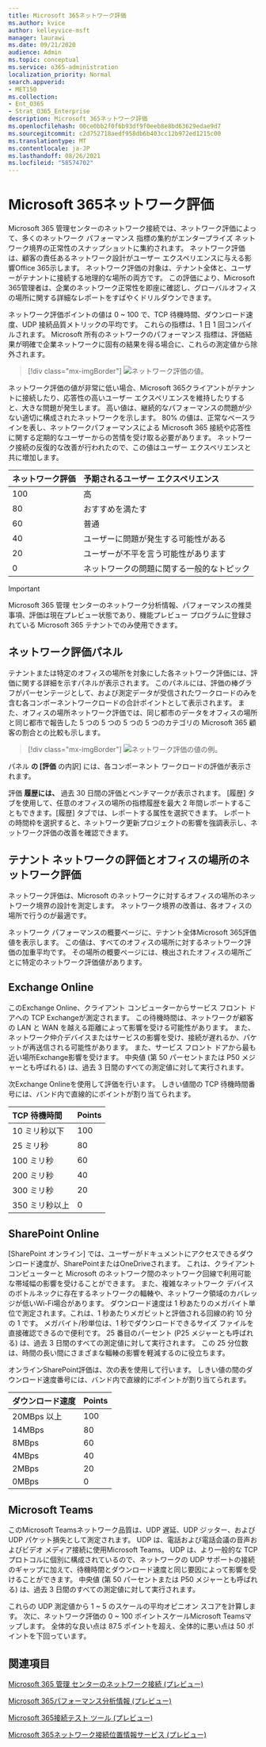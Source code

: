 ```yaml
---
title: Microsoft 365ネットワーク評価
ms.author: kvice
author: kelleyvice-msft
manager: laurawi
ms.date: 09/21/2020
audience: Admin
ms.topic: conceptual
ms.service: o365-administration
localization_priority: Normal
search.appverid:
- MET150
ms.collection:
- Ent_O365
- Strat_O365_Enterprise
description: Microsoft 365ネットワーク評価
ms.openlocfilehash: 00ce0bb2f0f6b93df9f0eeb8e8bd63629edae9d7
ms.sourcegitcommit: c2d752718aedf958db6b403cc12b972ed1215c00
ms.translationtype: MT
ms.contentlocale: ja-JP
ms.lasthandoff: 08/26/2021
ms.locfileid: "58574702"
---
```

# <a name="microsoft-365-network-assessment"></a>Microsoft 365ネットワーク評価

Microsoft 365 管理センターのネットワーク接続では、ネットワーク評価によって、多くのネットワーク パフォーマンス 指標の集約がエンタープライズ ネットワーク境界の正常性のスナップショットに集約されます。 ネットワーク評価は、顧客の責任あるネットワーク設計がユーザー エクスペリエンスに与える影響Office 365示します。 ネットワーク評価の対象は、テナント全体と、ユーザーがテナントに接続する地理的な場所の両方です。 この評価により、Microsoft 365管理者は、企業のネットワーク正常性を即座に確認し、グローバルオフィスの場所に関する詳細なレポートをすばやくドリルダウンできます。

ネットワーク評価ポイントの値は 0 ~ 100 で、TCP 待機時間、ダウンロード速度、UDP 接続品質メトリックの平均です。 これらの指標は、1 日 1 回コンパイルされます。 Microsoft 所有のネットワークのパフォーマンス 指標は、評価結果が明確で企業ネットワークに固有の結果を得る場合に、これらの測定値から除外されます。

> [!div class="mx-imgBorder"]
> ![ネットワーク評価の値。](../media/m365-mac-perf/m365-mac-perf-overview-score-top.png)

ネットワーク評価の値が非常に低い場合、Microsoft 365クライアントがテナントに接続したり、応答性の高いユーザー エクスペリエンスを維持したりすると、大きな問題が発生します。 高い値は、継続的なパフォーマンスの問題が少ない適切に構成されたネットワークを示します。 80% の値は、正常なベースラインを表し、ネットワークパフォーマンスによる Microsoft 365 接続や応答性に関する定期的なユーザーからの苦情を受け取る必要があります。 ネットワーク接続の反復的な改善が行われたので、この値はユーザー エクスペリエンスと共に増加します。

| ネットワーク評価 | 予期されるユーザー エクスペリエンス |
| :----------------- | :----------------------- |
| 100                | 高                     |
| 80                 | おすすめを満たす    |
| 60                 | 普通               |
| 40                 | ユーザーに問題が発生する可能性がある |
| 20                 | ユーザーが不平を言う可能性があります       |
| 0                  | ネットワークの問題に関する一般的なトピック |

>[!IMPORTANT]
>Microsoft 365 管理 センターのネットワーク分析情報、パフォーマンスの推奨事項、評価は現在プレビュー状態であり、機能プレビュー プログラムに登録されている Microsoft 365 テナントでのみ使用できます。

## <a name="network-assessment-panel"></a>ネットワーク評価パネル

テナントまたは特定のオフィスの場所を対象にした各ネットワーク評価には、評価に関する詳細を示すパネルが表示されます。 このパネルには、評価の棒グラフがパーセンテージとして、および測定データが受信されたワークロードのみを含む各コンポーネントワークロードの合計ポイントとして表示されます。 また、オフィスの場所ネットワーク評価では、同じ都市のデータをオフィスの場所と同じ都市で報告した 5 つの 5 つの 5 つの 5 つのカテゴリの Microsoft 365 顧客の割合との比較も示します。

> [!div class="mx-imgBorder"]
> ![ネットワーク評価の値の例。](../media/m365-mac-perf/m365-mac-perf-overview-score.png)

パネル **の [評価** の内訳] には、各コンポーネント ワークロードの評価が表示されます。

評価 **履歴には、** 過去 30 日間の評価とベンチマークが表示されます。 [履歴] タブを使用して、任意のオフィスの場所の指標履歴を最大 2 年間レポートすることもできます。[履歴] タブでは、レポートする属性を選択できます。 レポートの時間枠を選択すると、ネットワーク更新プロジェクトの影響を強調表示し、ネットワーク評価の改善を確認できます。

## <a name="tenant-network-assessments-and-office-location-network-assessments"></a>テナント ネットワークの評価とオフィスの場所のネットワーク評価

ネットワーク評価は、Microsoft のネットワークに対するオフィスの場所のネットワーク境界の設計を測定します。 ネットワーク境界の改善は、各オフィスの場所で行うのが最適です。

ネットワーク パフォーマンスの概要ページに、テナント全体Microsoft 365評価値を表示します。 この値は、すべてのオフィスの場所に対するネットワーク評価の加重平均です。 その場所の概要ページには、検出されたオフィスの場所ごとに特定のネットワーク評価値があります。

## <a name="exchange-online"></a>Exchange Online

このExchange Online、クライアント コンピューターからサービス フロント ドアへの TCP Exchangeが測定されます。 この待機時間は、ネットワークが顧客の LAN と WAN を越える距離によって影響を受ける可能性があります。 また、ネットワーク仲介デバイスまたはサービスの影響を受け、接続が遅れるか、パケットが再送信される可能性があります。 また、サービス フロント ドアから最も近い場所Exchange影響を受けます。 中央値 (第 50 パーセントまたは P50 メジャーとも呼ばれる) は、過去 3 日間のすべての測定値に対して実行されます。

次Exchange Onlineを使用して評価を行います。 しきい値間の TCP 待機時間番号には、バンド内で直線的にポイントが割り当てられます。

| TCP 待機時間   | Points |
| :------------ | :----- |
| 10 ミリ秒以下  | 100    |
| 25 ミリ秒          | 80     |
| 100 ミリ秒         | 60     |
| 200 ミリ秒         | 40     |
| 300 ミリ秒         | 20     |
| 350 ミリ秒以上 | 0      |

## <a name="sharepoint-online"></a>SharePoint Online

[SharePoint オンライン] では、ユーザーがドキュメントにアクセスできるダウンロード速度が、SharePointまたはOneDriveされます。 これは、クライアント コンピューターと Microsoft のネットワーク間のネットワーク回線で利用可能な帯域幅の影響を受けることができます。 また、複雑なネットワーク デバイスのボトルネックに存在するネットワークの輻輳や、ネットワーク領域のカバレッジが低いWi-Fi場合があります。 ダウンロード速度は 1 秒あたりのメガバイト単位で測定されます。これは、1 秒あたりメガビットと評価される回線の約 10 分の 1 です。 メガバイト/秒単位は、1 秒でダウンロードできるサイズ ファイルを直接確認できるので便利です。 25 番目のパーセント (P25 メジャーとも呼ばれる) は、過去 3 日間のすべての測定値に対して実行されます。 この 25 分位数は、時間の長い間にさまざまな輻輳の影響を軽減するのに役立ちます。

オンラインSharePoint評価は、次の表を使用して行います。 しきい値の間のダウンロード速度番号には、バンド内で直線的にポイントが割り当てられます。

| ダウンロード速度 | Points |
| :------------- | :----- |
| 20MBps 以上 | 100    |
| 14MBps         | 80     |
| 8MBps          | 60     |
| 4MBps          | 40     |
| 2MBps          | 20     |
| 0MBps          | 0      |

## <a name="microsoft-teams"></a>Microsoft Teams

このMicrosoft Teamsネットワーク品質は、UDP 遅延、UDP ジッター、および UDP パケット損失として測定されます。 UDP は、電話および電話会議の音声およびビデオ メディア接続に使用Microsoft Teams。 UDP は、より一般的な TCP プロトコルに個別に構成されているので、ネットワークの UDP サポートの接続のギャップに加えて、待機時間とダウンロード速度と同じ要因によって影響を受けることができます。 中央値 (第 50 パーセントまたは P50 メジャーとも呼ばれる) は、過去 3 日間のすべての測定値に対して実行されます。 

これらの UDP 測定値から 1 ~ 5 のスケールの平均オピニオン スコアを計算します。 次に、ネットワーク評価の 0 ~ 100 ポイントスケールMicrosoft Teamsマップします。  全体的な良い点は 87.5 ポイントを超え、全体的に悪い点は 50 ポイントを下回っています。

## <a name="related-topics"></a>関連項目

[Microsoft 365 管理 センターのネットワーク接続 (プレビュー)](office-365-network-mac-perf-overview.md)

[Microsoft 365パフォーマンス分析情報 (プレビュー)](office-365-network-mac-perf-insights.md)

[Microsoft 365接続テスト ツール (プレビュー)](office-365-network-mac-perf-onboarding-tool.md)

[Microsoft 365ネットワーク接続位置情報サービス (プレビュー)](office-365-network-mac-location-services.md)
